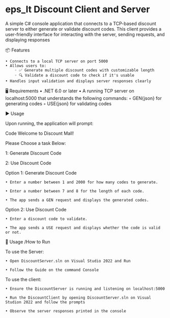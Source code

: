 # eps_lt Discount  Client and Server
A simple C# console application that connects to a TCP-based discount server to either generate or validate discount codes. This client provides a user-friendly interface for interacting with the server, sending requests, and displaying responses

📦 Features

    • Connects to a local TCP server on port 5000
    • Allows users to:
        ◦ ✅ Generate multiple discount codes with customizable length
        ◦ 🔍 Validate a discount code to check if it's usable
    • Handles input validation and displays server responses clearly

    
🖥️ Requirements
    • .NET 6.0 or later
    • A running TCP server on localhost:5000 that understands the following commands:
        ◦ GEN{json} for generating codes
        ◦ USE{json} for validating codes
        
▶️ Usage

Upon running, the application will prompt:

Code
Welcome to Discount Mall!

Please Choose a task Below:

1: Generate Discount Code

2: Use Discount Code


Option 1: Generate Discount Code

    • Enter a number between 1 and 2000 for how many codes to generate.
    
    • Enter a number between 7 and 8 for the length of each code.
    
    • The app sends a GEN request and displays the generated codes.
    
    
Option 2: Use Discount Code

    • Enter a discount code to validate.
    
    • The app sends a USE request and displays whether the code is valid or not.
    

    
🧪 Usage /How to Run

To use the Server:

    • Open DiscountServer.sln on Visual Studio 2022 and Run 
    
    • Follow the Guide on the command Console
    
    
To use the client:

    • Ensure the DiscountServer is running and listening on localhost:5000
    
    • Run the DiscountClient by opening DiscountServer.sln on Visual Studion 2022 and follow the prompts
    
    • Observe the server responses printed in the console
    
